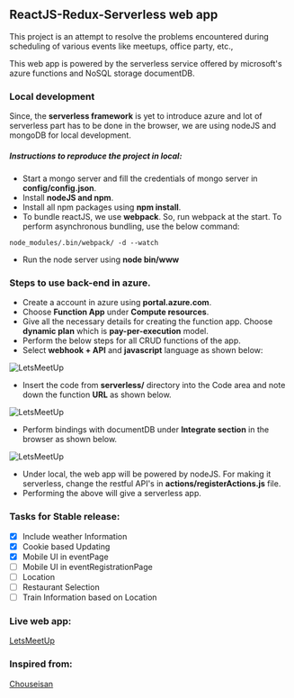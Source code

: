 ## ReactJS-Redux-Serverless web app
This project is an attempt to resolve the problems encountered during scheduling of various events like meetups, office party, etc.,

This web app is powered by the serverless service offered by microsoft's azure functions and NoSQL storage documentDB.

### Local development
Since, the **serverless framework** is yet to introduce azure and lot of serverless part has to be done in the browser, we are using nodeJS and mongoDB for local development.

##### Instructions to reproduce the project in local:
- Start a mongo server and fill the credentials of mongo server in **config/config.json**.
- Install **nodeJS and npm**.
- Install all npm packages using **npm install**.
- To bundle reactJS, we use **webpack**. So, run webpack at the start. To perform asynchronous bundling, use the below command:

```
node_modules/.bin/webpack/ -d --watch
```
- Run the node server using **node bin/www**

### Steps to use back-end in azure.
- Create a account in azure using **portal.azure.com**.
- Choose **Function App** under **Compute resources**.
- Give all the necessary details for creating the function app. Choose **dynamic plan** which is **pay-per-execution** model.
- Perform the below steps for all CRUD functions of the app.
- Select **webhook + API** and **javascript** language as shown below:

![LetsMeetUp](https://raw.githubusercontent.com/Lakshman-LD/LetsMeetUp/master/readmeImages/firstStep.png)
- Insert the code from **serverless/** directory into the Code area and note down the function **URL** as shown below.

![LetsMeetUp](https://raw.githubusercontent.com/Lakshman-LD/LetsMeetUp/master/readmeImages/SecondStep.png)
- Perform bindings with documentDB under **Integrate section** in the browser as shown below.

![LetsMeetUp](https://raw.githubusercontent.com/Lakshman-LD/LetsMeetUp/master/readmeImages/ThirdStep.png)
- Under local, the web app will be powered by nodeJS. For making it serverless, change the restful API's in **actions/registerActions.js** file.
- Performing the above will give a serverless app.

### Tasks for Stable release:
 - [x] Include weather Information
 - [x] Cookie based Updating
 - [x] Mobile UI in eventPage
 - [ ] Mobile UI in eventRegistrationPage
 - [ ] Location
 - [ ] Restaurant Selection
 - [ ] Train Information based on Location

### Live web app:
[LetsMeetUp](http://letsmeetupp.azurewebsites.net)

### Inspired from:
[Chouseisan](https://chouseisan.com/)
